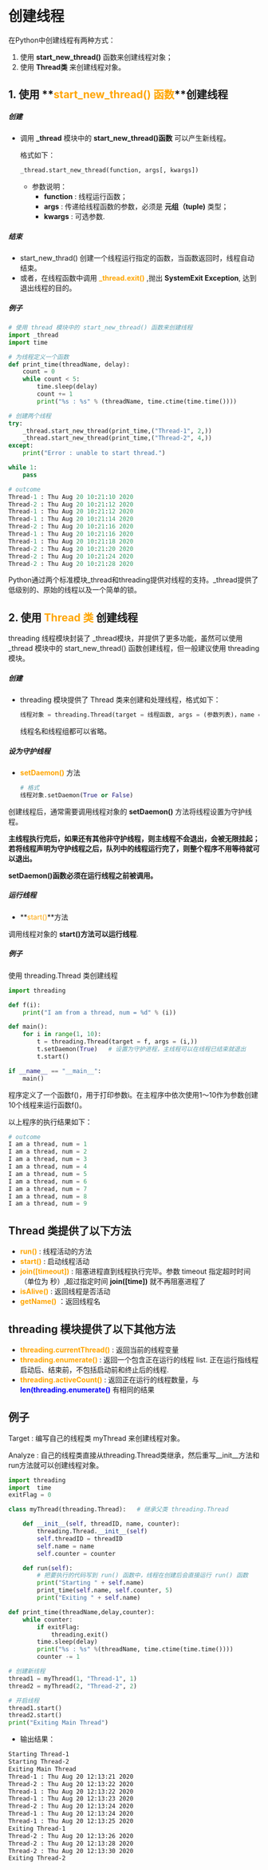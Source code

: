 # 创建线程

在Python中创建线程有两种方式：

1. 使用 **start_new_thread()** 函数来创建线程对象；
2. 使用 **Thread类** 来创建线程对象。

## 1. 使用 **<font color="orange">start_new_thread() 函数</font>**创建线程

##### 创建

- 调用 **_thread** 模块中的 **start_new_thread()函数** 可以产生新线程。

  格式如下：

  ```python
  _thread.start_new_thread(function, args[, kwargs])
  ```

  
  - 参数说明：
    - **function** : 线程运行函数；
    - **args** : 传递给线程函数的参数，必须是 **元组（tuple)** 类型；
    - **kwargs** : 可选参数.

##### 结束

- start_new_thrad() 创建一个线程运行指定的函数，当函数返回时，线程自动结束。 
- 或者，在线程函数中调用 **<font color="orange">_thread.exit()</font>** ,抛出 **SystemExit Exception**, 达到退出线程的目的。

##### 例子

```python
# 使用 thread 模块中的 start_new_thread() 函数来创建线程
import _thread
import time

# 为线程定义一个函数
def print_time(threadName, delay):
    count = 0
    while count < 5:
        time.sleep(delay)
        count += 1
        print("%s : %s" % (threadName, time.ctime(time.time())))

# 创建两个线程
try:
    _thread.start_new_thread(print_time,("Thread-1", 2,))
    _thread.start_new_thread(print_time,("Thread-2", 4,))
except:
    print("Error : unable to start thread.")

while 1:
    pass
```

```python
# outcome
Thread-1 : Thu Aug 20 10:21:10 2020
Thread-2 : Thu Aug 20 10:21:12 2020
Thread-1 : Thu Aug 20 10:21:12 2020
Thread-1 : Thu Aug 20 10:21:14 2020
Thread-2 : Thu Aug 20 10:21:16 2020
Thread-1 : Thu Aug 20 10:21:16 2020
Thread-1 : Thu Aug 20 10:21:18 2020
Thread-2 : Thu Aug 20 10:21:20 2020
Thread-2 : Thu Aug 20 10:21:24 2020
Thread-2 : Thu Aug 20 10:21:28 2020
```

Python通过两个标准模块_thread和threading提供对线程的支持。_thread提供了低级别的、原始的线程以及一个简单的锁。

## 2. 使用 **<font color="orange">Thread 类</font>** 创建线程

threading 线程模块封装了 _thread模块，并提供了更多功能，虽然可以使用 _thread 模块中的 start_new_thread() 函数创建线程，但一般建议使用 threading 模块。

##### 创建

- threading 模块提供了 Thread 类来创建和处理线程，格式如下：

  ```python
  线程对象 = threading.Thread(target = 线程函数, args = (参数列表)，name = 线程名，group = 线程组)
  ```

  线程名和线程组都可以省略。

##### 设为守护线程 

- **<font color="orange">setDaemon()</font>** 方法

  ```python
  # 格式
  线程对象.setDaemon(True or False)
  ```

创建线程后，通常需要调用线程对象的 **setDaemon()** 方法将线程设置为守护线程。

**主线程执行完后，如果还有其他非守护线程，则主线程不会退出，会被无限挂起；若将线程声明为守护线程之后，队列中的线程运行完了，则整个程序不用等待就可以退出。**

**setDaemon()函数必须在运行线程之前被调用。**

##### 运行线程

- **<font color="orange">start()</font>**方法

调用线程对象的 **start()方法可以运行线程**.

##### 例子

使用 threading.Thread 类创建线程

```python
import threading

def f(i):
    print("I am from a thread, num = %d" % (i))

def main():
    for i in range(1, 10):
        t = threading.Thread(target = f, args = (i,))
        t.setDaemon(True)   # 设置为守护进程，主线程可以在线程已结束就退出
        t.start()

if __name__ == "__main__":
    main()
```

程序定义了一个函数f()，用于打印参数i。在主程序中依次使用1～10作为参数创建10个线程来运行函数f()。

以上程序的执行结果如下：

```python
# outcome
I am a thread, num = 1 
I am a thread, num = 2 
I am a thread, num = 3 
I am a thread, num = 4 
I am a thread, num = 5 
I am a thread, num = 6 
I am a thread, num = 7 
I am a thread, num = 8 
I am a thread, num = 9 
```

## Thread 类提供了以下方法

- **<font color="orange">run()</font>** : 线程活动的方法
- **<font color="orange">start()</font>** : 启动线程活动
- **<font color="orange">join([timeout])</font>** : 阻塞进程直到线程执行完毕。参数 timeout 指定超时时间（单位为 秒）,超过指定时间 **join([time])** 就不再阻塞进程了
- **<font color="orange">isAlive()</font>** : 返回线程是否活动
- **<font color="orange">getName()</font>** ：返回线程名

## threading 模块提供了以下其他方法

- **<font color="orange">threading.currentThread()</font>** : 返回当前的线程变量
- **<font color="orange">threading.enumerate()</font>** : 返回一个包含正在运行的线程 list. 正在运行指线程启动后、结束前，不包括启动前和终止后的线程.
- **<font color="orange">threading.activeCount()</font>** : 返回正在运行的线程数量，与 **<font color="blue">len(threading.enumerate()</font>** 有相同的结果

## 例子

Target : 编写自己的线程类 myThread 来创建线程对象。

Analyze : 自己的线程类直接从threading.Thread类继承，然后重写__init__方法和run方法就可以创建线程对象。

```python
import threading
import  time
exitFlag = 0

class myThread(threading.Thread):   # 继承父类 threading.Thread

    def __init__(self, threadID, name, counter):
        threading.Thread.__init__(self)
        self.threadID = threadID
        self.name = name
        self.counter = counter

    def run(self):
        # 把要执行的代码写到 run() 函数中，线程在创建后会直接运行 run() 函数
        print("Starting " + self.name)
        print_time(self.name, self.counter, 5)
        print("Exiting " + self.name)

def print_time(threadName,delay,counter):
    while counter:
        if exitFlag:
            threading.exit()
        time.sleep(delay)
        print("%s : %s" %(threadName, time.ctime(time.time())))
        counter -= 1

# 创建新线程
thread1 = myThread(1, "Thread-1", 1)
thread2 = myThread(2, "Thread-2", 2)

# 开启线程
thread1.start()
thread2.start()
print("Exiting Main Thread")
```

- 输出结果：

```txt
Starting Thread-1
Starting Thread-2
Exiting Main Thread
Thread-1 : Thu Aug 20 12:13:21 2020
Thread-2 : Thu Aug 20 12:13:22 2020
Thread-1 : Thu Aug 20 12:13:22 2020
Thread-1 : Thu Aug 20 12:13:23 2020
Thread-2 : Thu Aug 20 12:13:24 2020
Thread-1 : Thu Aug 20 12:13:24 2020
Thread-1 : Thu Aug 20 12:13:25 2020
Exiting Thread-1
Thread-2 : Thu Aug 20 12:13:26 2020
Thread-2 : Thu Aug 20 12:13:28 2020
Thread-2 : Thu Aug 20 12:13:30 2020
Exiting Thread-2
```

